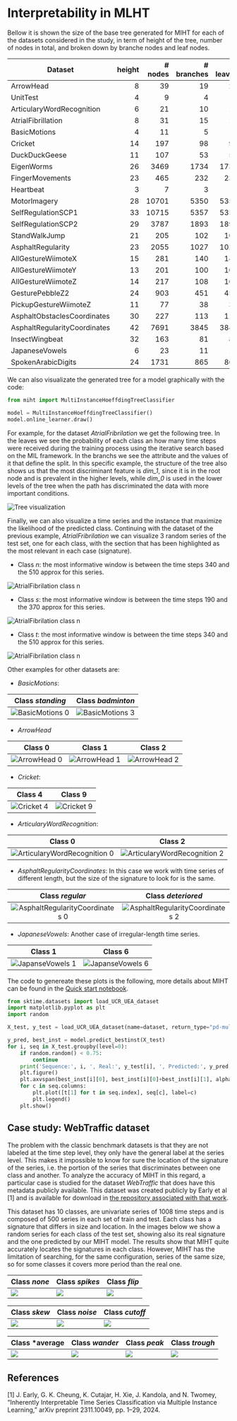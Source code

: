 # Interpretability in MLHT

Bellow it is shown the size of the base tree generated for MIHT for each of the datasets considered in the study, in term of height of the tree, number of nodes in total, and broken down by branche nodes and leaf nodes.

| Dataset                      | height | # nodes | # branches | # leaves |
|------------------------------|-------:|--------:|-----------:|---------:|
| ArrowHead                    | 8      | 39      | 19         | 20       |
| UnitTest                     | 4      | 9       | 4          | 5        |
| ArticularyWordRecognition    | 6      | 21      | 10         | 11       |
| AtrialFibrillation           | 8      | 31      | 15         | 16       |
| BasicMotions                 | 4      | 11      | 5          | 6        |
| Cricket                      | 14     | 197     | 98         | 99       |
| DuckDuckGeese                | 11     | 107     | 53         | 54       |
| EigenWorms                   | 26     | 3469    | 1734       | 1735     |
| FingerMovements              | 23     | 465     | 232        | 233      |
| Heartbeat                    | 3      | 7       | 3          | 4        |
| MotorImagery                 | 28     | 10701   | 5350       | 5351     |
| SelfRegulationSCP1           | 33     | 10715   | 5357       | 5358     |
| SelfRegulationSCP2           | 29     | 3787    | 1893       | 1894     |
| StandWalkJump                | 21     | 205     | 102        | 103      |
| AsphaltRegularity            | 23     | 2055    | 1027       | 1028     |
| AllGestureWiimoteX           | 15     | 281     | 140        | 141      |
| AllGestureWiimoteY           | 13     | 201     | 100        | 101      |
| AllGestureWiimoteZ           | 14     | 217     | 108        | 109      |
| GesturePebbleZ2              | 24     | 903     | 451        | 452      |
| PickupGestureWiimoteZ        | 11     | 77      | 38         | 39       |
| AsphaltObstaclesCoordinates  | 30     | 227     | 113        | 114      |
| AsphaltRegularityCoordinates | 42     | 7691    | 3845       | 3846     |
| InsectWingbeat               | 32     | 163     | 81         | 82       |
| JapaneseVowels               | 6      | 23      | 11         | 12       |
| SpokenArabicDigits           | 24     | 1731    | 865        | 866      |

We can also visualizate the generated tree for a model graphically with the code:

```python
from miht import MultiInstanceHoeffdingTreeClassifier

model = MultiInstanceHoeffdingTreeClassifier()
model.online_learner.draw()
```

For example, for the dataset *AtrialFribrilation* we get the following tree. In the leaves we see the probability of each class an how many time steps were received during the training process using the iterative search based on the MIL framework. In the branchs we see the attribute and the values of it that define the split. In this specific example, the structure of the tree also shows us that the most discriminant feature is *dim_1*, since it is in the root node and is prevalent in the higher levels, while *dim_0* is used in the lower levels of the tree when the path has discriminated the data with more important conditions.

![Tree visualization](tree_atrialfribrilation.png)

Finally, we can also visualize a time series and the instance that maximize the likelihood of the predicted class. Continuing with the dataset of the previous example, *AtrialFribrilation* we can visualize 3 random series of the test set, one for each class, with the section that has been highlighted as the most relevant in each case (signature).

* Class *n*: the most informative window is between the time steps 340 and the 510 approx for this series.

![AtrialFibrilation class n](atrialfibrilation_0.png)

* Class *s*: the most informative window is between the time steps 190 and the 370 approx for this series.

![AtrialFibrilation class n](atrialfibrilation_1.png)

* Class *t*: the most informative window is between the time steps 340 and the 510 approx for this series.

![AtrialFibrilation class n](atrialfibrilation_2.png)

Other examples for other datasets are:

* *BasicMotions*:

|Class *standing* | Class *badminton*|
|:---:|:---:|
|![BasicMotions 0](basicmotions_0.png) | ![BasicMotions 3](basicmotions_3.png)|

* *ArrowHead*

| Class 0 | Class 1 | Class 2|
|:---:|:---:|:---:|
| ![ArrowHead 0](arrowhead_0.png) | ![ArrowHead 1](arrowhead_1.png) | ![ArrowHead 2](arrowhead_2.png) |

* *Cricket*:

|Class 4 | Class 9|
|:---:|:---:|
|![Cricket 4](cricket_4.png) | ![Cricket 9](cricket_9.png)|

* *ArticularyWordRecognition*:

|Class 0 | Class 2|
|:---:|:---:|
|![ArticularyWordRecognition 0](articularywordrecognition_0.png) | ![ArticularyWordRecognition 2](articularywordrecognition_2.png)|

* *AsphaltRegularityCoordinates*: In this case we work with time series of different length, but the size of the signature to look for is the same.

|Class *regular* | Class *deteriored*|
|:---:|:---:|
|![AsphaltRegularityCoordinates 0](asphaltregularitycoordinates_0.png) | ![AsphaltRegularityCoordinates 2](asphaltregularitycoordinates_1.png)|

* *JapaneseVowels*: Another case of irregular-length time series.

|Class 1 | Class 6|
|:---:|:---:|
|![JapanseVowels 1](japanasevowels_1.png) | ![JapanseVowels 6](japanasevowels_6.png)|

The code to genereate these plots is the following, more details about MIHT can be found in the [Quick start notebook](../src/tutorial.ipynb).

```python
from sktime.datasets import load_UCR_UEA_dataset
import matplotlib.pyplot as plt
import random

X_test, y_test = load_UCR_UEA_dataset(name=dataset, return_type="pd-multiindex", split="test")

y_pred, best_inst = model.predict_bestinst(X_test)
for i, seq in X_test.groupby(level=0):
    if random.random() < 0.75:
        continue
    print('Sequence:', i, ', Real:', y_test[i], ', Predicted:', y_pred[i])
    plt.figure()
    plt.axvspan(best_inst[i][0], best_inst[i][0]+best_inst[i][1], alpha=0.4, label='Signature')
    for c in seq.columns:
        plt.plot([t[1] for t in seq.index], seq[c], label=c)
        plt.legend()
    plt.show()

```

## Case study: WebTraffic dataset

The problem with the classic benchmark datasets is that they are not labeled at the time step level, they only have the general label at the series level. This makes it impossible to know for sure the location of the signature of the series, i.e. the portion of the series that discriminates between one class and another. To analyze the accuracy of MIHT in this regard, a particular case is studied for the dataset *WebTraffic* that does have this metadata publicly available. This dataset was created publicly by Early et al [1] and is available for download in [the repository associated with that work](https://github.com/JAEarly/MILTimeSeriesClassification/tree/master).

This dataset has 10 classes, are univariate series of 1008 time steps and is composed of 500 series in each set of train and test. Each class has a signature that differs in size and location. In the images below we show a random series for each class of the test set, showing also its real signature and the one predicted by our MIHT model. The results show that MIHT quite accurately locates the signatures in each class. However, MIHT has the limitation of searching, for the same configuration, series of the same size, so for some classes it covers more period than the real one.

| Class *none* | Class *spikes* | Class *flip* |
|---|---|---|
| ![](wt_none.png) | ![](wt_spikes.png) | ![](wt_flip.png) |

| Class *skew* | Class *noise* | Class *cutoff* |
|---|---|---|
| ![](wt_skew.png) | ![](wt_noise.png) | ![](wt_cutof.png)

| Class *average | Class *wander* | Class *peak* | Class *trough* |
|---|---|---|---|
| ![](wt_average.png) | ![](wt_wander.png) | ![](wt_peak.png) | ![](wt_trough.png)

## References

[1] J. Early, G. K. Cheung, K. Cutajar, H. Xie, J. Kandola, and N. Twomey, “Inherently Interpretable Time Series Classification via Multiple Instance Learning,” arXiv preprint 2311.10049, pp. 1–29, 2024.